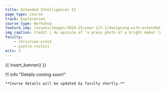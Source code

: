 ```yaml
---
title: Extended Intelligences II
page_type: course
track: Exploration
course_type: Workshop
feature_img: /assets/images/2024-25/year-1/t-2/designing-with-extended-intelligences.png
img_caption: Credit | 4x upscale of ‘a press photo of a bright maker lab full of students hacking programming and building physical prototypes --ar 3:2 --v 5.2’ (Copyright Midjourney, Christian Ernst)
faculty:
    - christian-ernst
    - pietro-rustici
ects: 2
---
```


{{ insert_banner() }}


!!! info "Details coming soon!"

    **Course details will be updated by faculty shortly.**